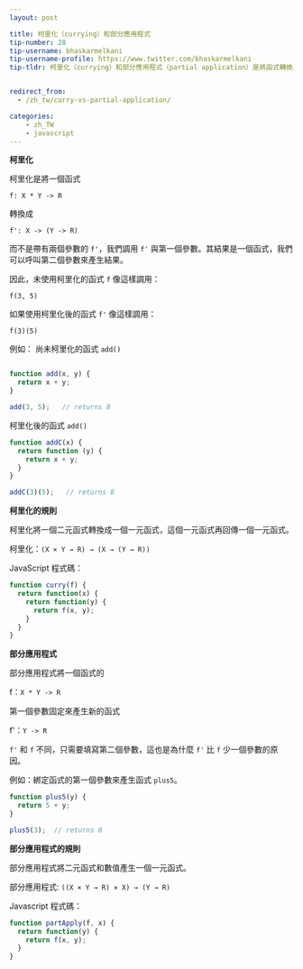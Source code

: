 ```yaml
---
layout: post

title: 柯里化（currying）和部分應用程式
tip-number: 28
tip-username: bhaskarmelkani
tip-username-profile: https://www.twitter.com/bhaskarmelkani
tip-tldr: 柯里化（currying）和部分應用程式（partial application）是將函式轉換成一般較小的 arity 和另一個函式的兩種方式。


redirect_from:
  - /zh_tw/curry-vs-partial-application/

categories:
    - zh_TW
    - javascript
---
```


**柯里化**

柯里化是將一個函式

`f: X * Y -> R`

轉換成

`f': X -> (Y -> R)`

而不是帶有兩個參數的 `f'`，我們調用 `f'` 與第一個參數。其結果是一個函式，我們可以呼叫第二個參數來產生結果。

因此，未使用柯里化的函式 `f` 像這樣調用：

`f(3, 5)`

如果使用柯里化後的函式 `f'` 像這樣調用：

`f(3)(5)`

例如：
尚未柯里化的函式 `add()`

```javascript

function add(x, y) {
  return x + y;
}

add(3, 5);   // returns 8
```

柯里化後的函式 `add()`

```javascript
function addC(x) {
  return function (y) {
    return x + y;
  }
}

addC(3)(5);   // returns 8
```

**柯里化的規則**

柯里化將一個二元函式轉換成一個一元函式，這個一元函式再回傳一個一元函式。

柯里化：`(X × Y → R) → (X → (Y → R))`

JavaScript 程式碼：

```javascript
function curry(f) {
  return function(x) {
    return function(y) {
      return f(x, y);
    }
  }
}
```

**部分應用程式**

部分應用程式將一個函式的

f：`X * Y -> R`

第一個參數固定來產生新的函式

f'：`Y -> R`

`f'` 和 `f` 不同，只需要填寫第二個參數，這也是為什麼 `f'` 比 `f` 少一個參數的原因。

例如：綁定函式的第一個參數來產生函式 `plus5`。

```javascript
function plus5(y) {
  return 5 + y;
}

plus5(3);  // returns 8
```

**部分應用程式的規則**

部分應用程式將二元函式和數值產生一個一元函式。

部分應用程式: `((X × Y → R) × X) → (Y → R)`

Javascript 程式碼：

```javascript
function partApply(f, x) {
  return function(y) {
    return f(x, y);
  }
}
```
